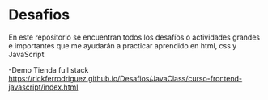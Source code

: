 # Desafios
En este repositorio se encuentran todos los desafíos o actividades grandes e importantes que me ayudarán a practicar aprendido en html, css y JavaScript

-Demo Tienda full stack
https://rickferrodriguez.github.io/Desafios/JavaClass/curso-frontend-javascript/index.html

